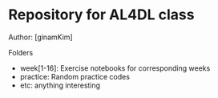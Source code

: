# Repository for AL4DL class

Author: [ginamKim]

Folders
- week[1-16]: Exercise notebooks for corresponding weeks
- practice: Random practice codes
- etc: anything interesting
